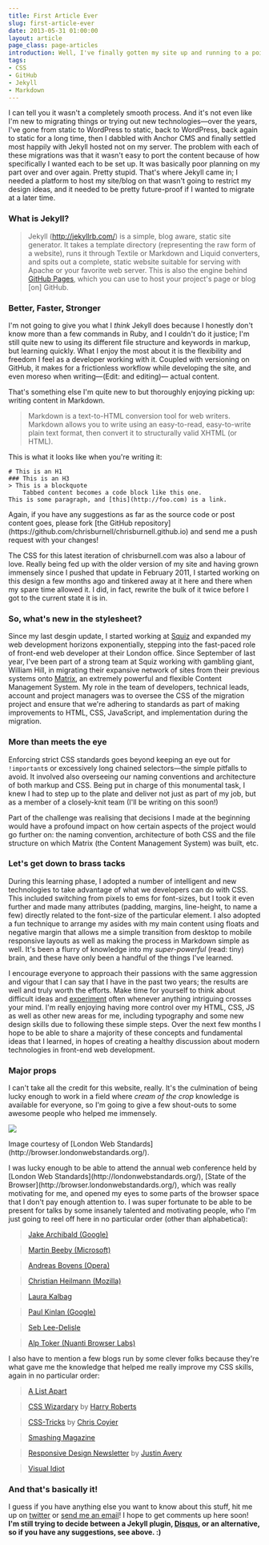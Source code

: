 ```yaml
---
title: First Article Ever
slug: first-article-ever
date: 2013-05-31 01:00:00
layout: article
page_class: page-articles
introduction: Well, I've finally gotten my site up and running to a point where I can consider it to be a success. What was the process, and what did it involve? What mistakes did I make that you can avoid?
tags:
- CSS
- GitHub
- Jekyll
- Markdown
---
```


I can tell you it wasn't a completely smooth process. And it's not even like I'm new to migrating things or trying out new technologies&mdash;over the years, I've gone from static to WordPress to static, back to WordPress, back again to static for a long time, then I dabbled with Anchor CMS and finally settled most happily with Jekyll hosted not on my server. The problem with each of these migrations was that it wasn't easy to port the content because of how specifically I wanted each to be set up. It was basically poor planning on my part over and over again. Pretty stupid. That's where Jekyll came in; I needed a platform to host my site/blog on that wasn't going to restrict my design ideas, and it needed to be pretty future-proof if I wanted to migrate at a later time.

### What is Jekyll?

> Jekyll (<http://jekyllrb.com/>) is a simple, blog aware, static site generator. It takes a template directory (representing the raw form of a website), runs it through Textile or Markdown and Liquid converters, and spits out a complete, static website suitable for serving with Apache or your favorite web server. This is also the engine behind [GitHub Pages](http://pages.github.com), which you can use to host your project's page or blog \[on\] GitHub.

### Better, Faster, Stronger

I'm not going to give you what I *think* Jekyll does because I honestly don't know more than a few commands in Ruby, and I couldn't do it justice; I'm still quite new to using its different file structure and keywords in markup, but learning quickly. What I enjoy the most about it is the flexibility and freedom I feel as a developer working with it. Coupled with versioning on GitHub, it makes for a frictionless workflow while developing the site, and even moreso when writing&mdash;<span class="gray">(Edit: and editing)</span>&mdash; actual content.

That's something else I'm quite new to but thoroughly enjoying picking up: writing content in Markdown.

> Markdown is a text-to-HTML conversion tool for web writers. Markdown allows you to write using an easy-to-read, easy-to-write plain text format, then convert it to structurally valid XHTML (or HTML).

This is what it looks like when you're writing it:

    # This is an H1
    ### This is an H3
    > This is a blockquote
        Tabbed content becomes a code block like this one.
    This is some paragraph, and [this](http://foo.com) is a link.

<aside><p>Again, if you have any suggestions as far as the source code or post content goes, please fork [the GitHub repository](https://github.com/chrisburnell/chrisburnell.github.io) and send me a push request with your changes!</p></aside> The CSS for this latest iteration of chrisburnell.com was also a labour of love. Really being fed up with the older version of my site and having grown immensely since I pushed that update in February 2011, I started working on this design a few months ago and tinkered away at it here and there when my spare time allowed it. I did, in fact, rewrite the bulk of it twice before I got to the current state it is in.

### So, what's new in the stylesheet?

Since my last desgin update, I started working at [Squiz](http://squiz.net) and expanded my web development horizons exponentially, stepping into the fast-paced role of front-end web developer at their London office. Since September of last year, I've been part of a strong team at Squiz working with gambling giant, William Hill, in migrating their expansive network of sites from their previous systems onto [Matrix](http://www.squiz.net/uk/suite/matrix), an extremely powerful and flexible Content Management System. My role in the team of developers, technical leads, account and project managers was to oversee the CSS of the migration project and ensure that we're adhering to standards as part of making improvements to HTML, CSS, JavaScript, and implementation during the migration.

### More than meets the eye

Enforcing strict CSS standards goes beyond keeping an eye out for <code>!important</code>s or excessively long chained selectors&mdash;the simple pitfalls to avoid. It involved also overseeing our naming conventions and architecture of both markup and CSS. Being put in charge of this monumental task, I knew I had to step up to the plate and deliver not just as part of my job, but as a member of a closely-knit team (I'll be writing on this soon!)

Part of the challenge was realising that decisions I made at the beginning would have a profound impact on how certain aspects of the project would go further on: the naming convention, architecture of both CSS and the file structure on which Matrix (the Content Management System) was built, etc.

### Let's get down to brass tacks

During this learning phase, I adopted a number of intelligent and new technologies to take advantage of what we developers can do with CSS. This included switching from pixels to ems for font-sizes, but I took it even further and made many attributes (padding, margins, line-height, to name a few) directly related to the font-size of the particular element. I also adopted a fun technique to arrange my asides with my main content using floats and negative margin that allows me a simple transition from desktop to mobile responsive layouts as well as making the process in Markdown simple as well. It's been a flurry of knowledge into my *super-powerful* (read: tiny) brain, and these have only been a handful of the things I've learned.

I encourage everyone to approach their passions with the same aggression and vigour that I can say that I have in the past two years; the results are well and truly worth the efforts. Make time for yourself to think about difficult ideas and [experiment](http://codepen.io) often whenever anything intriguing crosses your mind. I'm really enjoying having more control over my HTML, CSS, JS as well as other new areas for me, including typography and some new design skills due to following these simple steps. Over the next few months I hope to be able to share a majority of these concepts and fundamental ideas that I learned, in hopes of creating a healthy discussion about modern technologies in front-end web development.

### Major props

I can't take all the credit for this website, really. It's the culmination of being lucky enough to work in a field where *cream of the crop* knowledge is available for everyone, so I'm going to give a few shout-outs to some awesome people who helped me immensely.

<aside><img src="{{ site.url }}/images/articles/sotb-2013.png" class="banner  rounded"><p class="italic  gray">Image courtesy of [London Web Standards](http://browser.londonwebstandards.org/).</p></aside>I was lucky enough to be able to attend the annual web conference held by [London Web Standards](http://londonwebstandards.org/), [State of the Browser](http://browser.londonwebstandards.org/), which was really motivating for me, and opened my eyes to some parts of the browser space that I don't pay enough attention to. I was super fortunate to be able to be present for talks by some insanely talented and motivating people, who I'm just going to reel off here in no particular order (other than alphabetical):

> [Jake Archibald (Google)](http://www.jakearchibald.com/)

> [Martin Beeby (Microsoft)](http://blogs.msdn.com/b/thebeebs/)

> [Andreas Bovens (Opera)](http://dev.opera.com/)

> [Christian Heilmann (Mozilla)](http://christianheilmann.com/)

> [Laura Kalbag](http://laurakalbag.com/)

> [Paul Kinlan (Google)](http://paul.kinlan.me/)

> [Seb Lee-Delisle](http://seb.ly/)

> [Alp Toker (Nuanti Browser Labs)](http://www.atoker.com/)

I also have to mention a few blogs run by some clever folks because they're what gave me the knowledge that helped me really improve my CSS skills, again in no particular order:

> [A List Apart](http://alistapart.com/)

> [CSS Wizardary](http://csswizardry.com/) by [Harry Roberts](https://twitter.com/csswizardry)

> [CSS-Tricks](http://css-tricks.com/) by [Chris Coyier](https://twitter.com/chriscoyier)

> [Smashing Magazine](http://www.smashingmagazine.com/)

> [Responsive Design Newsletter](http://responsivedesignweekly.com/) by [Justin Avery](http://surfthedream.com.au/)

> [Visual Idiot](http://visualidiot.com/)

### And that's basically it!

I guess if you have anything else you want to know about this stuff, hit me up on <a href="{{ site.twitter_url }}">twitter</a> or <a href="mailto:me@chrisburnell">send me an email</a>! I hope to get comments up here soon! **I'm still trying to decide between a Jekyll plugin, [Disqus](http://disqus.com/), or an alternative, so if you have any suggestions, see above. :)**
